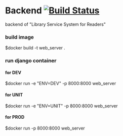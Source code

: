 # Backend [![Build Status](https://travis-ci.org/shadow6379/Backend.svg?branch=master)](https://travis-ci.org/shadow6379/Backend)
backend of "Library Service System for Readers"
### build image
$docker build -t web_server .
### run django container
#### for DEV
$docker run -e "ENV=DEV" -p 8000:8000 web_server
#### for UNIT
$docker run -e "ENV=UNIT" -p 8000:8000 web_server
#### for PROD
$docker run -p 8000:8000 web_server

